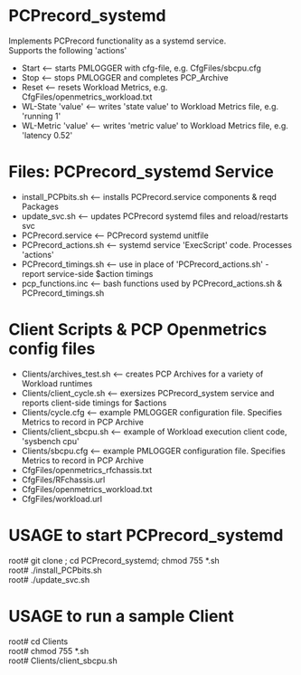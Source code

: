 # PCPrecord_systemd
Implements PCPrecord functionality as a systemd service.  
Supports the following 'actions'  
* Start  <-- starts PMLOGGER with cfg-file, e.g. CfgFiles/sbcpu.cfg  
* Stop  <-- stops PMLOGGER and completes PCP_Archive  
* Reset  <-- resets Workload Metrics, e.g. CfgFiles/openmetrics_workload.txt  
* WL-State 'value'  <-- writes 'state value' to Workload Metrics file, e.g. 'running 1'
* WL-Metric 'value' <-- writes 'metric value' to Workload Metrics file, e.g. 'latency 0.52'  
# Files: PCPrecord_systemd Service
* install_PCPbits.sh  <-- installs PCPrecord.service components & reqd Packages  
* update_svc.sh  <-- updates PCPrecord systemd files and reload/restarts svc  
* PCPrecord.service  <-- PCPrecord systemd unitfile  
* PCPrecord_actions.sh  <-- systemd service 'ExecScript' code. Processes 'actions'
* PCPrecord_timings.sh  <-- use in place of 'PCPrecord_actions.sh' - report service-side $action timings  
* pcp_functions.inc  <-- bash functions used by PCPrecord_actions.sh & PCPrecord_timings.sh
# Client Scripts & PCP Openmetrics config files
* Clients/archives_test.sh  <-- creates PCP Archives for a variety of Workload runtimes  
* Clients/client_cycle.sh  <-- exersizes PCPrecord_system service and reports client-side timings for $actions  
* Clients/cycle.cfg  <-- example PMLOGGER configuration file. Specifies Metrics to record in PCP Archive  
* Clients/client_sbcpu.sh  <-- example of Workload execution client code, 'sysbench cpu'  
* Clients/sbcpu.cfg  <-- example PMLOGGER configuration file. Specifies Metrics to record in PCP Archive  
* CfgFiles/openmetrics_rfchassis.txt  
* CfgFiles/RFchassis.url  
* CfgFiles/openmetrics_workload.txt  
* CfgFiles/workload.url  
# USAGE to start PCPrecord_systemd
root# git clone <repo>; cd PCPrecord_systemd; chmod 755 *.sh  
root# ./install_PCPbits.sh  
root# ./update_svc.sh  
# USAGE to run a sample Client
root# cd Clients  
root# chmod 755 *.sh  
root# Clients/client_sbcpu.sh  
  
